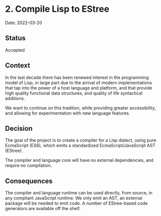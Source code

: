 # 2. Compile Lisp to EStree

Date: 2022-03-20

## Status

Accepted

## Context

In the last decade there has been renewed interest in the programming model of
Lisp, in large part due to the arrival of modern implementations that tap into
the power of a host language and platform, and that provide high quality
functional data structures, and quality of life syntactical additions.

We want to continue on this tradition, while providing greater accessibility,
and allowing for experimentation with new language features.

## Decision

The goal of the project is to create a compiler for a Lisp dialect, using pure
EcmaScript (ES6), which emits a standardized EcmaScript/JavaScript AST (EStree).

The compiler and language core will have no external dependencies, and require
no compilation.

## Consequences

The compiler and language runtime can be used directly, from source, in any
compliant JavaScript runtime. We only emit an AST, an external package will be
needed to emit code. A number of EStree-based code generators are available
off the shelf.
